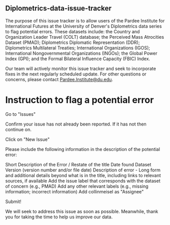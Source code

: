 ## Diplometrics-data-issue-tracker

The purpose of this issue tracker is to allow users of the Pardee Institute for International Futures at the University of Denver's Diplometrics data series to flag potential errors. These datasets include: the Country and Organization Leader Travel (COLT) database; the Perceived Mass Atrocities Dataset (PMAD); Diplometrics Diplomatic Representation (DDR); Diplometrics Multilateral Treaties; International Organizations (IGOS); International Nongovernmental Organizations (INGOs); the Global Power Index (GPI); and the Formal Bilateral Influence Capacity (FBIC) Index. 

Our team will actively monitor this issue tracker and seek to incorporate fixes in the next regularly scheduled update. For other questions or concerns, please contact Pardee.Institute@du.edu.

# Instruction to flag a potential error
Go to "Issues"

Confirm your issue has not already been reported. If it has not then continue on.

Click on "New Issue"

Please include the following information in the description of the potential error:

Short Description of the Error / Restate of the title
Date found
Dataset Version (version number and/or file date)
Description of error - Long form and additional details beyond what is in the title, including links to relevant sources, if available
Add the issue label that corresponds with the dataset of concern (e.g., PMAD)
Add any other relevant labels (e.g., missing information; incorrect information)
Add collinmeisel as "Assignee"

Submit!

We will seek to address this issue as soon as possible. Meanwhile, thank you for taking the time to help us improve our data.
